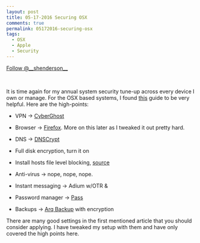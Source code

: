 ```yaml
---
layout: post
title: 05-17-2016 Securing OSX
comments: true
permalink: 05172016-securing-osx
tags:
  - OSX
  - Apple
  - Security
---
```


<div><!-- <a href="https://twitter.com/share" class="twitter-share-button" data-via="__shenderson__">Tweet</a> --><a class="twitter-follow-button" data-show-count="false" href="https://twitter.com/__shenderson__">Follow @__shenderson__</a> <script>!function(d,s,id){var js,fjs=d.getElementsByTagName(s)[0],p=/^http:/.test(d.location)?'http':'https';if(!d.getElementById(id)){js=d.createElement(s);js.id=id;js.src=p+'://platform.twitter.com/widgets.js';fjs.parentNode.insertBefore(js,fjs);}}(document, 'script', 'twitter-wjs');</script></div>

<script>!function(d,s,id){var js,fjs=d.getElementsByTagName(s)[0];if(!d.getElementById(id)){js=d.createElement(s);js.id=id;js.src="//platform.twitter.com/widgets.js";fjs.parentNode.insertBefore(js,fjs);}}(document,"script","twitter-wjs");</script>

&nbsp;

It is time again for my annual system security tune-up across every device I own or manage.  For the OSX based systems, I found [this](https://github.com/drduh/OS-X-Security-and-Privacy-Guide) guide to be very helpful.  Here are the high-points:

  * VPN -> [CyberGhost](http://www.cyberghostvpn.com)

  * Browser -> [Firefox](https://www.mozilla.org/en-US/firefox/new/).  More on this later as I tweaked it out pretty hard.

  * DNS -> [DNSCrypt](https://github.com/alterstep/dnscrypt-osxclient)

  * Full disk encryption, turn it on

  * Install hosts file level blocking, [source](https://github.com/StevenBlack/hosts)

  * Anti-virus -> nope, nope, nope.

  * Instant messaging -> Adium w/OTR &

  * Password manager -> [Pass](https://www.passwordstore.org/)

  * Backups -> [Arq Backup](https://www.arqbackup.com/) with encryption

There are many good settings in the first mentioned article that you should consider applying.  I have tweaked my setup with them and have only covered the high points here. 
